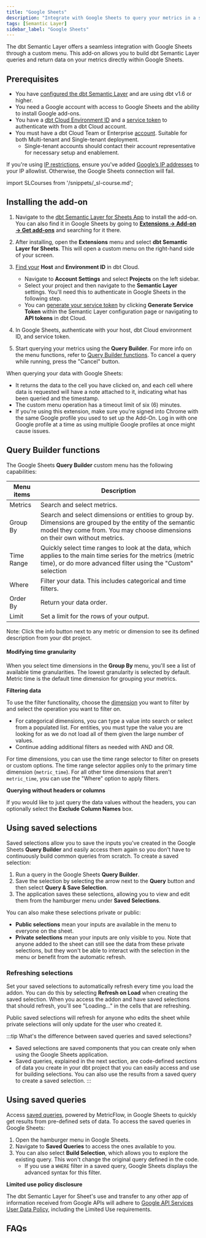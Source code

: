 ```yaml
---
title: "Google Sheets"
description: "Integrate with Google Sheets to query your metrics in a spreadsheet."
tags: [Semantic Layer]
sidebar_label: "Google Sheets"
---
```



The dbt Semantic Layer offers a seamless integration with Google Sheets through a custom menu. This add-on allows you to build dbt Semantic Layer queries and return data on your metrics directly within Google Sheets.

## Prerequisites

- You have [configured the dbt Semantic Layer](/docs/use-dbt-semantic-layer/setup-sl) and are using dbt v1.6 or higher.
- You need a Google account with access to Google Sheets and the ability to install Google add-ons.
- You have a [dbt Cloud Environment ID](/docs/use-dbt-semantic-layer/setup-sl#set-up-dbt-semantic-layer) and a [service token](/docs/dbt-cloud-apis/service-tokens) to authenticate with from a dbt Cloud account.
- You must have a dbt Cloud Team or Enterprise [account](https://www.getdbt.com/pricing). Suitable for both Multi-tenant and Single-tenant deployment.
  - Single-tenant accounts should contact their account representative for necessary setup and enablement.

If you're using [IP restrictions](/docs/cloud/secure/ip-restrictions), ensure you've added [Google’s IP addresses](https://www.gstatic.com/ipranges/goog.txt) to your IP allowlist. Otherwise, the Google Sheets connection will fail.

import SLCourses from '/snippets/_sl-course.md';

<SLCourses/>

## Installing the add-on

1. Navigate to the [dbt Semantic Layer for Sheets App](https://gsuite.google.com/marketplace/app/foo/392263010968) to install the add-on. You can also find it in Google Sheets by going to [**Extensions -> Add-on -> Get add-ons**](https://support.google.com/docs/answer/2942256?hl=en&co=GENIE.Platform%3DDesktop&oco=0#zippy=%2Cinstall-add-ons%2Cinstall-an-add-on) and searching for it there.
2. After installing, open the **Extensions** menu and select **dbt Semantic Layer for Sheets**. This will open a custom menu on the right-hand side of your screen.
3. [Find your](/docs/use-dbt-semantic-layer/setup-sl#set-up-dbt-semantic-layer) **Host** and **Environment ID** in dbt Cloud.
   - Navigate to **Account Settings** and select **Projects** on the left sidebar.
   - Select your project and then navigate to the **Semantic Layer** settings.  You'll need this to authenticate in Google Sheets in the following step.
   - You can [generate your service token](/docs/dbt-cloud-apis/service-tokens) by clicking **Generate Service Token** within the Semantic Layer configuration page or navigating to **API tokens** in dbt Cloud.
4. In Google Sheets, authenticate with your host, dbt Cloud environment ID, and service token.
   <Lightbox src="/img/docs/dbt-cloud/semantic-layer/sl-and-gsheets.jpg" width="70%" title="Access your Environment ID, Host, and URLs in your dbt Cloud Semantic Layer settings. Generate a service token in the Semantic Layer settings or API tokens settings" />

5. Start querying your metrics using the **Query Builder**. For more info on the menu functions, refer to [Query Builder functions](#query-builder-functions). To cancel a query while running, press the "Cancel" button.

When querying your data with Google Sheets:

- It returns the data to the cell you have clicked on, and each cell where data is requested will have a note attached to it, indicating what has been queried and the timestamp.
- The custom menu operation has a timeout limit of six (6) minutes.
- If you're using this extension, make sure you're signed into Chrome with the same Google profile you used to set up the Add-On. Log in with one Google profile at a time as using multiple Google profiles at once might cause issues.


## Query Builder functions

The Google Sheets **Query Builder** custom menu has the following capabilities:


| Menu items    | Description                                           |
|---------------|-------------------------------------------------------|
| Metrics       | Search and select metrics.                             |
| Group By      | Search and select dimensions or entities to group by. Dimensions are grouped by the entity of the semantic model they come from. You may choose dimensions on their own without metrics. |
| Time Range    | Quickly select time ranges to look at the data, which applies to the main time series for the metrics (metric time), or do more advanced filter using the "Custom" selection|
| Where         | Filter your data. This includes categorical and time filters. |
| Order By      | Return your data order.                              |
| Limit         | Set a limit for the rows of your output.               |

Note: Click the info button next to any metric or dimension to see its defined description from your dbt project.

#### Modifying time granularity

When you select time dimensions in the **Group By** menu, you'll see a list of available time granularities. The lowest granularity is selected by default. Metric time is the default time dimension for grouping your metrics.

**Filtering data**

To use the filter functionality, choose the [dimension](/docs/build/dimensions) you want to filter by and select the operation you want to filter on.
- For categorical dimensions, you can type a value into search or select from a populated list. For entities, you must type the value you are looking for as we do not load all of them given the large number of values.
- Continue adding additional filters as needed with AND and OR.

For time dimensions, you can use the time range selector to filter on presets or custom options. The time range selector applies only to the primary time dimension (`metric_time`). For all other time dimensions that aren't `metric_time`, you can use the "Where" option to apply filters.

**Querying without headers or columns**

If you would like to just query the data values without the headers, you can optionally select the **Exclude Column Names** box.

## Using saved selections
Saved selections allow you to save the inputs you've created in the Google Sheets **Query Builder** and easily access them again so you don't have to continuously build common queries from scratch. To create a saved selection:

1. Run a query in the Google Sheets **Query Builder**.
2. Save the selection by selecting the arrow next to the **Query** button and then select **Query & Save Selection**.
3. The application saves these selections, allowing you to view and edit them from the hamburger menu under **Saved Selections**. 

<Lightbox src="/img/docs/dbt-cloud/semantic-layer/gsheets-query-builder.jpg" width="25%" title="Query and save selections in the Query Builder using the arrow next to the Query button." />

You can also make these selections private or public:
- **Public selections** mean your inputs are available in the menu to everyone on the sheet.
- **Private selections** mean your inputs are only visible to you. Note that anyone added to the sheet can still see the data from these private selections, but they won't be able to interact with the selection in the menu or benefit from the automatic refresh.

### Refreshing selections

Set your saved selections to automatically refresh every time you load the addon. You can do this by selecting **Refresh on Load** when creating the saved selection. When you access the addon and have saved selections that should refresh, you'll see "Loading..." in the cells that are refreshing. 

Public saved selections will refresh for anyone who edits the sheet while private selections will only update for the user who created it.

:::tip What's the difference between saved queries and saved selections?

- Saved selections are saved components that you can create only when using the Google Sheets application.
- Saved queries, explained in the next section, are code-defined sections of data you create in your dbt project that you can easily access and use for building selections. You can also use the results from a saved query to create a saved selection.
:::

## Using saved queries
Access [saved queries](/docs/build/saved-queries), powered by MetricFlow, in Google Sheets to quickly get results from pre-defined sets of data. To access the saved queries in Google Sheets:

1. Open the hamburger menu in Google Sheets.
2. Navigate to **Saved Queries** to access the ones available to you. 
3. You can also select **Build Selection**, which allows you to explore the existing query. This won't change the original query defined in the code.
   - If you use a `WHERE` filter in a saved query, Google Sheets displays the advanced syntax for this filter.

**Limited use policy disclosure**

The dbt Semantic Layer for Sheet's use and transfer to any other app of information received from Google APIs will adhere to [Google API Services User Data Policy](https://developers.google.com/terms/api-services-user-data-policy), including the Limited Use requirements.

## FAQs
<FAQ path="Troubleshooting/sl-alpn-error" />
